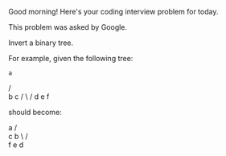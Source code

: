 Good morning! Here's your coding interview problem for today.

This problem was asked by Google.

Invert a binary tree.

For example, given the following tree:

    a
   / \
  b   c
 / \  /
d   e f

should become:

  a
 / \
 c  b
 \  / \
  f e  d
